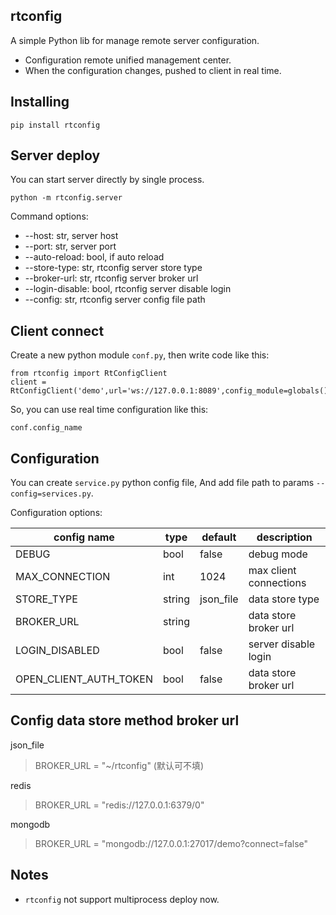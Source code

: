 ## rtconfig

A simple Python lib for manage remote server configuration. 
- Configuration remote unified management center.
- When the configuration changes, pushed to client in real time.

## Installing
```
pip install rtconfig
```

## Server deploy
You can start server directly by single process.
```
python -m rtconfig.server
```
Command options:
- --host: str, server host
- --port: str, server port
- --auto-reload: bool, if auto reload
- --store-type: str, rtconfig server store type
- --broker-url: str, rtconfig server broker url
- --login-disable: bool, rtconfig server disable login
- --config: str, rtconfig server config file path

## Client connect
Create a new python module `conf.py`, then write code like this:
```
from rtconfig import RtConfigClient
client = RtConfigClient('demo',url='ws://127.0.0.1:8089',config_module=globals())
```
So, you can use real time configuration like this:
```
conf.config_name
```

## Configuration
You can create `service.py` python config file, And add file path to params `--config=services.py`. 

Configuration options:

| config name |  type  | default | description |
|--------|--------|--------|--------|
|    DEBUG    | bool |   false   |    debug mode    |
|    MAX_CONNECTION  | int |  1024   |    max client connections    |
|    STORE_TYPE   | string  | json_file   |  data store type    |
|    BROKER_URL   |  string  |  |  data store broker url   |
|    LOGIN_DISABLED   |  bool  | false  |  server disable login   |
|    OPEN_CLIENT_AUTH_TOKEN   |  bool  | false |  data store broker url   |

## Config data store method broker url
json_file
>BROKER_URL = "~/rtconfig" (默认可不填)

redis
>BROKER_URL = "redis://127.0.0.1:6379/0"

mongodb
>BROKER_URL = "mongodb://127.0.0.1:27017/demo?connect=false"

## Notes
- `rtconfig` not support multiprocess deploy now.
